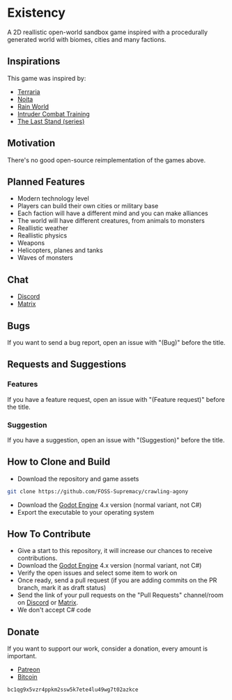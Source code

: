 # Existency

A 2D reallistic open-world sandbox game inspired with a procedurally generated world with biomes, cities and many factions.

## Inspirations

This game was inspired by:

- [Terraria](https://store.steampowered.com/app/105600/Terraria/)
- [Noita](https://store.steampowered.com/app/881100/Noita/)
- [Rain World](https://store.steampowered.com/app/312520/Rain_World/)
- [Intruder Combat Training](https://www.youtube.com/watch?v=7r8vjmeqRlU&pp=ygUgaW50cnVkZXIgY29tYmF0IHRyYWluaW5nIHRyYWlsZXI%3D)
- [The Last Stand (series)](https://www.youtube.com/watch?v=T7j7jU5qZGw&pp=ygUYdGhlIGxhc3Qgc3RhbmQgMiB0cmFpbGVy)

## Motivation

There's no good open-source reimplementation of the games above.

## Planned Features

- Modern technology level
- Players can build their own cities or military base
- Each faction will have a different mind and you can make alliances
- The world will have different creatures, from animals to monsters
- Reallistic weather
- Reallistic physics
- Weapons
- Helicopters, planes and tanks
- Waves of monsters

## Chat

- [Discord](https://discord.gg/d9ca4U64H4)
- [Matrix](https://matrix.to/#/#foss-supremacy:matrix.org)

## Bugs

If you want to send a bug report, open an issue with "(Bug)" before the title.

## Requests and Suggestions

### Features

If you have a feature request, open an issue with "(Feature request)" before the title.

### Suggestion

If you have a suggestion, open an issue with "(Suggestion)" before the title.

## How to Clone and Build

- Download the repository and game assets

```sh
git clone https://github.com/FOSS-Supremacy/crawling-agony
```

- Download the [Godot Engine](https://godotengine.org/) 4.x version (normal variant, not C#)
- Export the executable to your operating system

## How To Contribute

- Give a start to this repository, it will increase our chances to receive contributions.
- Download the [Godot Engine](https://godotengine.org/) 4.x version (normal variant, not C#)
- Verify the open issues and select some item to work on
- Once ready, send a pull request (if you are adding commits on the PR branch, mark it as draft status)
- Send the link of your pull requests on the "Pull Requests" channel/room on [Discord](https://discord.gg/tk6Vnxv9Qt) or [Matrix](https://matrix.to/#/!vIwqjDewTZpciZqhEp:matrix.org?via=matrix.org).
- We don't accept C# code

## Donate

If you want to support our work, consider a donation, every amount is important.

- [Patreon](https://www.patreon.com/foss_supremacy)
- [Bitcoin](https://bitcoin.org)

```
bc1qg9x5vzr4ppkm2ssw5k7ete4lu49wg7t02azkce
```

